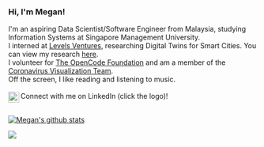 ### Hi, I'm Megan! 

I'm an aspiring Data Scientist/Software Engineer from Malaysia, studying Information Systems at Singapore Management University.
<br>
I interned at [Levels Ventures](https://www.levelsventures.com/), researching Digital Twins for Smart Cities. You can view my research [here](https://drive.google.com/file/d/1f9DM11SFwiSt-xNGC5yZEYx3bxtZhpWU/view).<br>
I volunteer for [The OpenCode Foundation](https://www.theopencode.org/) and am a member of the [Coronavirus Visualization Team](https://scholar.harvard.edu/cvt/teams-and-projects).
<br>
Off the screen, I like reading and listening to music.
<br><br>
Connect with me on LinkedIn (click the logo)!
<a href="https://www.linkedin.com/in/megan-thong/">
  <img align="left" alt="Megan's LinkedIn" width="22px" src="https://cdn.jsdelivr.net/npm/simple-icons@v3/icons/linkedin.svg" />
</a><br><br>

[![Megan's github stats](https://github-readme-stats.vercel.app/api?username=pikamegan&count_private=true&theme=dracula&show_icons=true)](https://github.com/anuraghazra/github-readme-stats)

![](https://visitor-badge.glitch.me/badge?page_id=pikamegan.pikamegan)

  
<!--
**pikamegan/pikamegan** is a ✨ _special_ ✨ repository because its `README.md` (this file) appears on your GitHub profile.

Here are some ideas to get you started:

- 🔭 I’m currently working on ...
- 🌱 I’m currently learning ...
- 👯 I’m looking to collaborate on ...
- 🤔 I’m looking for help with ...
- 💬 Ask me about ...
- 📫 How to reach me: ...
- 😄 Pronouns: ...
- ⚡ Fun fact: ...
-->

